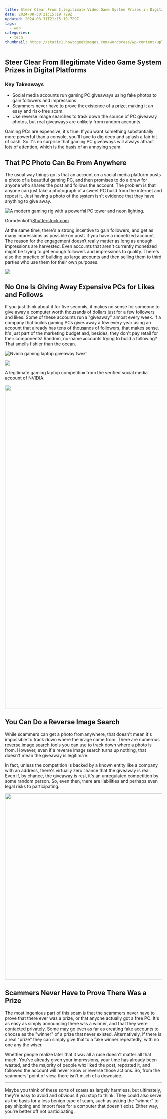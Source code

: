 ```yaml
---
title: Steer Clear From Illegitimate Video Game System Prizes in Digital Platforms
date: 2024-08-30T21:15:19.729Z
updated: 2024-08-31T21:15:19.729Z
tags:
  - web
categories:
  - tech
thumbnail: https://static1.howtogeekimages.com/wordpress/wp-content/uploads/2023/10/52651356479_64da2bb7da_o.jpg
---
```


## Steer Clear From Illegitimate Video Game System Prizes in Digital Platforms

### Key Takeaways

* Social media accounts run gaming PC giveaways using fake photos to gain followers and impressions.
* Scammers never have to prove the existence of a prize, making it an easy and risk-free scam.
* Use reverse image searches to track down the source of PC giveaway photos, but real giveaways are unlikely from random accounts.

 Gaming PCs are expensive, it's true. If you want something substantially more powerful than a console, you'll have to dig deep and splash a fair bit of cash. So it's no surprise that gaming PC giveaways will always attract lots of attention, which is the basis of an annoying scam.

##  That PC Photo Can Be From Anywhere

 The usual way things go is that an account on a social media platform posts a photo of a beautiful gaming PC, and then promises to do a draw for anyone who shares the post and follows the account. The problem is that anyone can just take a photograph of a sweet PC build from the internet and repost it. Just having a photo of the system isn't evidence that they have anything to give away.

![A modern gaming rig with a powerful PC tower and neon lighting.](https://static1.howtogeekimages.com/wordpress/wp-content/uploads/2021/12/powerful-personal-gaming-computer.jpg) 

Gorodenkoff/[Shutterstock.com](https://www.shutterstock.com/image-photo/powerful-personal-computer-gamer-rig-firstperson-1430140061)

 At the same time, there's a strong incentive to gain followers, and get as many impressions as possible on posts if you have a monetized account. The reason for the engagement doesn't really matter as long as enough impressions are harvested. Even accounts that aren't currently monetized might be trying to get enough followers and impressions to qualify. There's also the practice of building up large accounts and then selling them to third parties who use them for their own purposes.

<!-- affiliate ads begin -->
<a href="https://estore.winxdvd.com/order/checkout.php?PRODS=1412049&QTY=1&AFFILIATE=108875&CART=1"><img src="https://www.winxdvd.com/affiliate/new-banner/pt-200x200.jpg" border="0"></a>
<!-- affiliate ads end -->
##  No One Is Giving Away Expensive PCs for Likes and Follows

 If you just think about it for five seconds, it makes no sense for someone to give away a computer worth thousands of dollars just for a few followers and likes. Some of these accounts run a "giveaway" almost every week. If a company that builds gaming PCs gives away a few every year using an account that already has tens of thousands of followers, that makes sense. It's just part of the marketing budget and, besides, they don't pay retail for their components! Random, no-name accounts trying to build a following? That smells fishier than the ocean.

![Nvidia gaming laptop giveaway tweet](https://static1.howtogeekimages.com/wordpress/wp-content/uploads/2024/08/screenshot-2024-08-08-at-16-32-55.png) 

<!-- affiliate ads begin -->
<a href="https://secure.2checkout.com/order/checkout.php?PRODS=4615471&QTY=1&AFFILIATE=108875&CART=1"><img src="https://images.wondershare.com/affiliate-image/affiliate_banners_en/max_782x90.png" border="0"></a>
<!-- affiliate ads end -->
A legitimate gaming laptop competition from the verified social media account of NVIDIA.

<!-- affiliate ads begin -->
<a href="https://tokenmetrics.sjv.io/c/5597632/1864921/20702" target="_top" id="1864921"><img src="//a.impactradius-go.com/display-ad/20702-1864921" border="0" alt="" width="1251" height="1042"/></a>
<!-- affiliate ads end -->
##  You Can Do a Reverse Image Search

 While scammers can get a photo from anywhere, that doesn't mean it's impossible to track down where the image came from. There are numerous [reverse image search](https://extra-lessons.techidaily.com/expert-tips-on-syncing-gmail-and-zoom-for-remote-collaboration/) tools you can use to track down where a photo is from. However, even if a reverse image search turns up nothing, that doesn't mean the giveaway is legitimate.

 In fact, unless the competition is backed by a known entity like a company with an address, there's virtually zero chance that the giveaway is real. Even if, by chance, the giveaway is real, it's an unregulated competition by some random person. So, even then, there are liabilities and perhaps even legal risks to participating.

<!-- affiliate ads begin -->
<a href="https://appsumo.8odi.net/c/5597632/2075475/7443" target="_top" id="2075475"><img src="//a.impactradius-go.com/display-ad/7443-2075475" border="0" alt="" width="1200" height="600"/></a><img height="0" width="0" src="https://appsumo.8odi.net/i/5597632/2075475/7443" style="position:absolute;visibility:hidden;" border="0" />
<!-- affiliate ads end -->
##  Scammers Never Have to Prove There Was a Prize

 The most ingenious part of this scam is that the scammers never have to prove that there ever was a prize, or that anyone actually got a free PC. It's as easy as simply announcing there was a winner, and that they were contacted privately. Some may go even as far as creating fake accounts to choose as the "winner" of a prize that never existed. Alternatively, if there is a real "prize" they can simply give that to a fake winner repeatedly, with no one any the wiser.

 Whether people realize later that it was all a ruse doesn't matter all that much. You've already given your impressions, your time has already been wasted, and the majority of people who liked the post, reposted it, and followed the account will never know or reverse those actions. So, from the scammers' point of view, there isn't much of a downside.

---

 Maybe you think of these sorts of scams as largely harmless, but ultimately, they're easy to avoid and obvious if you stop to think. They could also serve as the basis for a less benign type of scam, such as asking the "winner" to pay shipping and import fees for a computer that doesn't exist. Either way, you're better off not participating.

<ins class="adsbygoogle"
     style="display:block"
     data-ad-format="autorelaxed"
     data-ad-client="ca-pub-7571918770474297"
     data-ad-slot="1223367746"></ins>



<ins class="adsbygoogle"
     style="display:block"
     data-ad-client="ca-pub-7571918770474297"
     data-ad-slot="8358498916"
     data-ad-format="auto"
     data-full-width-responsive="true"></ins>


